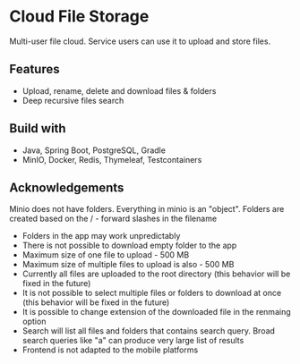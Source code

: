 # Cloud File Storage

Multi-user file cloud. Service users can use it to upload and store files.

## Features
- Upload, rename, delete and download files & folders
- Deep recursive files search

## Build with
- Java, Spring Boot, PostgreSQL, Gradle
- MinIO, Docker, Redis, Thymeleaf, Testcontainers

## Acknowledgements
Minio does not have folders. Everything in minio is an "object".
Folders are created based on the / - forward slashes in the filename

- Folders in the app may work unpredictably
- There is not possible to download empty folder to the app
- Maximum size of one file to upload - 500 MB
- Maximum size of multiple files to upload is also - 500 MB
- Currently all files are uploaded to the root directory (this behavior will be fixed in the future)
- It is not possible to select multiple files or folders to download at once (this behavior will be fixed in the future)
- It is possible to change extension of the downloaded file in the renmaing option
- Search will list all files and folders that contains search query. Broad search queries like "a" can produce very large list of results
- Frontend is not adapted to the mobile platforms